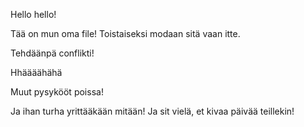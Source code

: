 Hello hello!

Tää on mun oma file! Toistaiseksi modaan sitä vaan itte.

Tehdäänpä conflikti!

Hhäääähähä

Muut pysykööt poissa!

Ja ihan turha yrittääkään mitään!  Ja sit vielä, et kivaa päivää teillekin!
